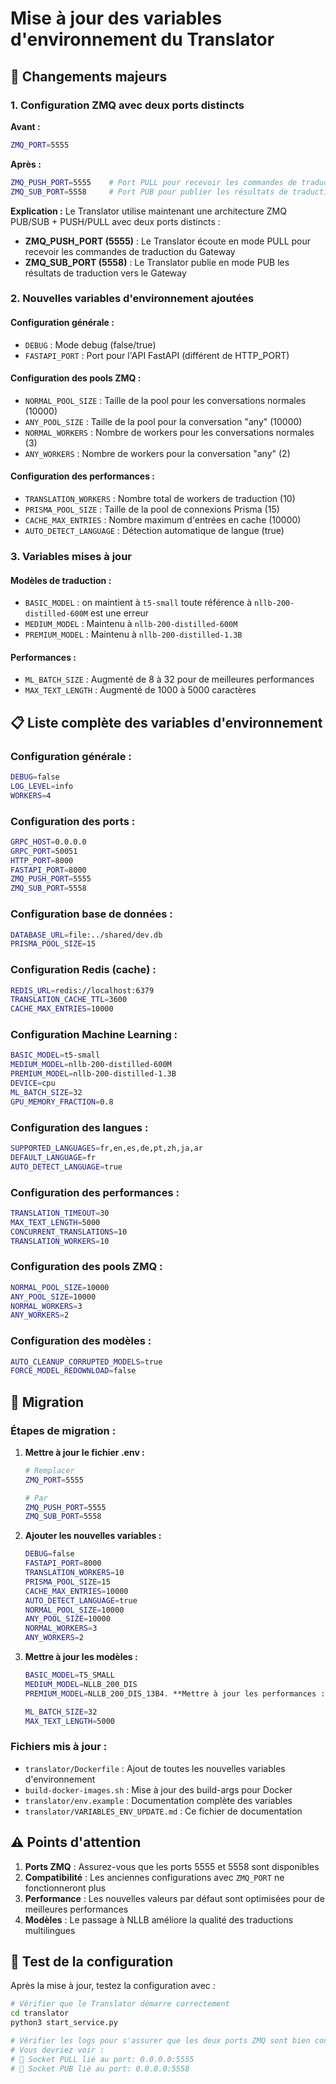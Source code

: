 # Mise à jour des variables d'environnement du Translator

## 🔄 **Changements majeurs**

### 1. **Configuration ZMQ avec deux ports distincts**

**Avant :**
```bash
ZMQ_PORT=5555
```

**Après :**
```bash
ZMQ_PUSH_PORT=5555    # Port PULL pour recevoir les commandes de traduction
ZMQ_SUB_PORT=5558     # Port PUB pour publier les résultats de traduction
```

**Explication :** Le Translator utilise maintenant une architecture ZMQ PUB/SUB + PUSH/PULL avec deux ports distincts :
- **ZMQ_PUSH_PORT (5555)** : Le Translator écoute en mode PULL pour recevoir les commandes de traduction du Gateway
- **ZMQ_SUB_PORT (5558)** : Le Translator publie en mode PUB les résultats de traduction vers le Gateway

### 2. **Nouvelles variables d'environnement ajoutées**

#### **Configuration générale :**
- `DEBUG` : Mode debug (false/true)
- `FASTAPI_PORT` : Port pour l'API FastAPI (différent de HTTP_PORT)

#### **Configuration des pools ZMQ :**
- `NORMAL_POOL_SIZE` : Taille de la pool pour les conversations normales (10000)
- `ANY_POOL_SIZE` : Taille de la pool pour la conversation "any" (10000)
- `NORMAL_WORKERS` : Nombre de workers pour les conversations normales (3)
- `ANY_WORKERS` : Nombre de workers pour la conversation "any" (2)

#### **Configuration des performances :**
- `TRANSLATION_WORKERS` : Nombre total de workers de traduction (10)
- `PRISMA_POOL_SIZE` : Taille de la pool de connexions Prisma (15)
- `CACHE_MAX_ENTRIES` : Nombre maximum d'entrées en cache (10000)
- `AUTO_DETECT_LANGUAGE` : Détection automatique de langue (true)

### 3. **Variables mises à jour**

#### **Modèles de traduction :**
- `BASIC_MODEL` : on maintient à `t5-small` toute référence à `nllb-200-distilled-600M` est une erreur
- `MEDIUM_MODEL` : Maintenu à `nllb-200-distilled-600M`
- `PREMIUM_MODEL` : Maintenu à `nllb-200-distilled-1.3B`

#### **Performances :**
- `ML_BATCH_SIZE` : Augmenté de 8 à 32 pour de meilleures performances
- `MAX_TEXT_LENGTH` : Augmenté de 1000 à 5000 caractères

## 📋 **Liste complète des variables d'environnement**

### **Configuration générale :**
```bash
DEBUG=false
LOG_LEVEL=info
WORKERS=4
```

### **Configuration des ports :**
```bash
GRPC_HOST=0.0.0.0
GRPC_PORT=50051
HTTP_PORT=8000
FASTAPI_PORT=8000
ZMQ_PUSH_PORT=5555
ZMQ_SUB_PORT=5558
```

### **Configuration base de données :**
```bash
DATABASE_URL=file:../shared/dev.db
PRISMA_POOL_SIZE=15
```

### **Configuration Redis (cache) :**
```bash
REDIS_URL=redis://localhost:6379
TRANSLATION_CACHE_TTL=3600
CACHE_MAX_ENTRIES=10000
```

### **Configuration Machine Learning :**
```bash
BASIC_MODEL=t5-small
MEDIUM_MODEL=nllb-200-distilled-600M
PREMIUM_MODEL=nllb-200-distilled-1.3B
DEVICE=cpu
ML_BATCH_SIZE=32
GPU_MEMORY_FRACTION=0.8
```

### **Configuration des langues :**
```bash
SUPPORTED_LANGUAGES=fr,en,es,de,pt,zh,ja,ar
DEFAULT_LANGUAGE=fr
AUTO_DETECT_LANGUAGE=true
```

### **Configuration des performances :**
```bash
TRANSLATION_TIMEOUT=30
MAX_TEXT_LENGTH=5000
CONCURRENT_TRANSLATIONS=10
TRANSLATION_WORKERS=10
```

### **Configuration des pools ZMQ :**
```bash
NORMAL_POOL_SIZE=10000
ANY_POOL_SIZE=10000
NORMAL_WORKERS=3
ANY_WORKERS=2
```

### **Configuration des modèles :**
```bash
AUTO_CLEANUP_CORRUPTED_MODELS=true
FORCE_MODEL_REDOWNLOAD=false
```

## 🚀 **Migration**

### **Étapes de migration :**

1. **Mettre à jour le fichier .env :**
   ```bash
   # Remplacer
   ZMQ_PORT=5555
   
   # Par
   ZMQ_PUSH_PORT=5555
   ZMQ_SUB_PORT=5558
   ```

2. **Ajouter les nouvelles variables :**
   ```bash
   DEBUG=false
   FASTAPI_PORT=8000
   TRANSLATION_WORKERS=10
   PRISMA_POOL_SIZE=15
   CACHE_MAX_ENTRIES=10000
   AUTO_DETECT_LANGUAGE=true
   NORMAL_POOL_SIZE=10000
   ANY_POOL_SIZE=10000
   NORMAL_WORKERS=3
   ANY_WORKERS=2
   ```

3. **Mettre à jour les modèles :**
   ```bash
   BASIC_MODEL=T5_SMALL
   MEDIUM_MODEL=NLLB_200_DIS
   PREMIUM_MODEL=NLLB_200_DIS_13B4. **Mettre à jour les performances :**
   
   ML_BATCH_SIZE=32
   MAX_TEXT_LENGTH=5000
   ```

### **Fichiers mis à jour :**

- `translator/Dockerfile` : Ajout de toutes les nouvelles variables d'environnement
- `build-docker-images.sh` : Mise à jour des build-args pour Docker
- `translator/env.example` : Documentation complète des variables
- `translator/VARIABLES_ENV_UPDATE.md` : Ce fichier de documentation

## ⚠️ **Points d'attention**

1. **Ports ZMQ** : Assurez-vous que les ports 5555 et 5558 sont disponibles
2. **Compatibilité** : Les anciennes configurations avec `ZMQ_PORT` ne fonctionneront plus
3. **Performance** : Les nouvelles valeurs par défaut sont optimisées pour de meilleures performances
4. **Modèles** : Le passage à NLLB améliore la qualité des traductions multilingues

## 🔧 **Test de la configuration**

Après la mise à jour, testez la configuration avec :

```bash
# Vérifier que le Translator démarre correctement
cd translator
python3 start_service.py

# Vérifier les logs pour s'assurer que les deux ports ZMQ sont bien configurés
# Vous devriez voir :
# 🔌 Socket PULL lié au port: 0.0.0.0:5555
# 🔌 Socket PUB lié au port: 0.0.0.0:5558
```
